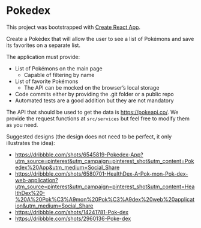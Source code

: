 # Pokedex

This project was bootstrapped with [Create React App](https://github.com/facebook/create-react-app).

Create a Pokédex that will allow the user to see a list of Pokémons and save its favorites on a separate list.

The application must provide:
- List of Pokémons on the main page
    - Capable of filtering by name
- List of favorite Pokémons
    - The API can be mocked on the browser’s local storage
- Code commits either by providing the .git folder or a public repo
- Automated tests are a good addition but they are not mandatory

The API that should be used to get the data is https://pokeapi.co/. We provide the request functions at `src/services` but feel free to modify them as you need.

Suggested designs (the design does not need to be perfect, it only illustrates the idea):
- https://dribbble.com/shots/6545819-Pokedex-App?utm_source=pinterest&utm_campaign=pinterest_shot&utm_content=Pokedex%20App&utm_medium=Social_Share
- https://dribbble.com/shots/6580701-HealthDex-A-Pok-mon-Pok-dex-web-application?utm_source=pinterest&utm_campaign=pinterest_shot&utm_content=HealthDex%20-%20A%20Pok%C3%A9mon%20Pok%C3%A9dex%20web%20application&utm_medium=Social_Share
- https://dribbble.com/shots/14241781-Pok-dex
- https://dribbble.com/shots/2960136-Poke-dex
